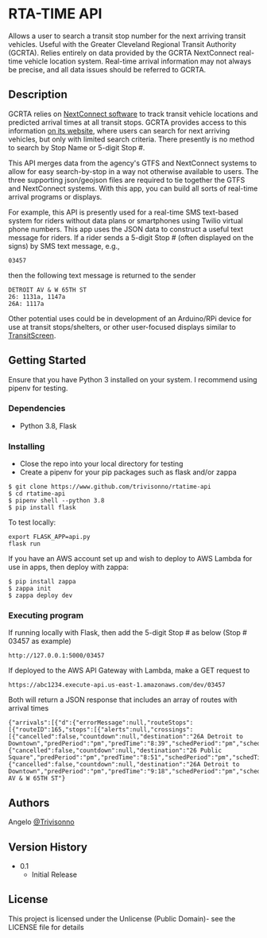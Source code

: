 # RTA-TIME API

Allows a user to search a transit stop number for the next arriving transit vehicles. Useful with the Greater Cleveland Regional Transit Authority (GCRTA). Relies entirely on data provided by the GCRTA NextConnect real-time vehicle location system. Real-time arrival information may not always be precise, and all data issues should be referred to GCRTA.

## Description

GCRTA relies on [NextConnect software](http://nextconnect.riderta.com/) to track transit vehicle locations and predicted arrival times at all transit stops. GCRTA provides access to this information [on its website](http://nextconnect.riderta.com/LiveDepartureTimes), where users can search for next arriving vehicles, but only with limited search criteria. There presently is no method to search by Stop Name or 5-digit Stop #.

This API merges data from the agency's GTFS and NextConnect systems to allow for easy search-by-stop in a way not otherwise available to users. The three supporting json/geojson files are required to tie together the GTFS and NextConnect systems. With this app, you can build all sorts of real-time arrival programs or displays.

For example, this API is presently used for a real-time SMS text-based system for riders without data plans or smartphones using Twilio virtual phone numbers. This app uses the JSON data to construct a useful text message for riders. If a rider sends a 5-digit Stop # (often displayed on the signs) by SMS text message, e.g.,
```
03457
```
then the following text message is returned to the sender
```
DETROIT AV & W 65TH ST
26: 1131a, 1147a
26A: 1117a
```

Other potential uses could be in development of an Arduino/RPi device for use at transit stops/shelters, or other user-focused displays similar to [TransitScreen](https://transitscreen.com/products/transitscreen/).

## Getting Started

Ensure that you have Python 3 installed on your system. I recommend using pipenv for testing.

### Dependencies

* Python 3.8, Flask

### Installing

* Close the repo into your local directory for testing
* Create a pipenv for your pip packages such as flask and/or zappa
```
$ git clone https://www.github.com/trivisonno/rtatime-api
$ cd rtatime-api
$ pipenv shell --python 3.8
$ pip install flask
```

To test locally:
```
export FLASK_APP=api.py
flask run
```

If you have an AWS account set up and wish to deploy to AWS Lambda for use in apps, then deploy with zappa:
```
$ pip install zappa
$ zappa init
$ zappa deploy dev
```

### Executing program

If running locally with Flask, then add the 5-digit Stop # as below (Stop # 03457 as example)
```
http://127.0.0.1:5000/03457
```

If deployed to the AWS API Gateway with Lambda, make a GET request to
```
https://abc1234.execute-api.us-east-1.amazonaws.com/dev/03457
```

Both will return a JSON response that includes an array of routes with arrival times
```
{"arrivals":[{"d":{"errorMessage":null,"routeStops":[{"routeID":165,"stops":[{"alerts":null,"crossings":[{"cancelled":false,"countdown":null,"destination":"26A Detroit to Downtown","predPeriod":"pm","predTime":"8:39","schedPeriod":"pm","schedTime":"8:18"},{"cancelled":false,"countdown":null,"destination":"26 Public Square","predPeriod":"pm","predTime":"8:51","schedPeriod":"pm","schedTime":"8:48"},{"cancelled":false,"countdown":null,"destination":"26A Detroit to Downtown","predPeriod":"pm","predTime":"9:18","schedPeriod":"pm","schedTime":"9:18"}],"directionID":3,"sameDestination":false,"stopID":9194,"timePointID":0}]}],"showArrivals":false,"showDestination":true,"showScheduled":true,"showStopNumber":false,"updatePeriod":"pm","updateTime":"8:24"}}],"request":"03457","stopName":"DETROIT AV & W 65TH ST"}
```


## Authors

Angelo [@Trivisonno](https://twitter.com/Trivisonno)

## Version History

* 0.1
    * Initial Release

## License

This project is licensed under the Unlicense (Public Domain)- see the LICENSE file for details
